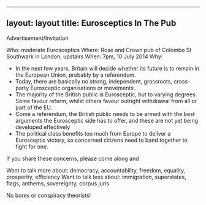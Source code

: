 
---
layout: layout
title: Eurosceptics In The Pub
---

Advertisement/Invitation

Who: moderate Eurosceptics
Where: Rose and Crown pub of Colombo St Southwark in London, upstairs
When: 7pm, 10 July 2014
Why:

* In the next few years, Britain will decide whether its future is to remain in the European Union, probably by a referendum. 
* Today, there are basically no strong, independent, grassroots, cross-party Eurosceptic organisations or movements. 
* The majority of the British public is Eurosceptic, but to varying degrees. Some favour reform, whilst others favour outright withdrawal from all or part of the EU. 
* Come a referendum, the British public needs to be armed with the best arguments the Eurosceptic side has to offer, and these are not yet being developed effectively
* The political class benefits too much from Europe to deliver a Eurosceptic victory, so concerned citizens need to band together to fight for one.

If you share these concerns, please come along and 

Want to talk more about: democracy, accountability, freedom, equality, prosperity, efficiency
Want to talk less about: immigration, superstates, flags, anthems, sovereignty, corpus juris

No bores or conspiracy theorists!


